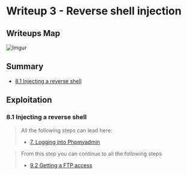 # Writeup 3 - Reverse shell injection

## Writeups Map

![Imgur](https://i.imgur.com/LjQEswl.png)

## Summary

- [8.1 Injecting a reverse shell](#81-injecting-a-reverse-shell)

## Exploitation

### 8.1 Injecting a reverse shell

> All the following steps can lead here:
>
> - [7. Logging into Phpmyadmin](./Writeup1.md#7-logging-into-phpmyadmin)



> From this step you can continue to all the following steps
>
> - [9.2 Getting a FTP access](./Writeup1.md#92-getting-a-ftp-access)